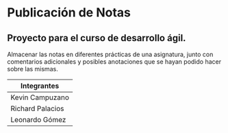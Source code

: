 # Publicación de Notas

## Proyecto para el curso de desarrollo ágil.

Almacenar las notas en diferentes prácticas de una asignatura, junto con comentarios adicionales y posibles anotaciones que se hayan podido hacer sobre las mismas.


| Integrantes |
--- |
Kevin Campuzano |
Richard Palacios |
Leonardo Gómez |
